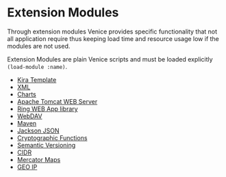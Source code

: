 # Extension Modules

Through extension modules Venice provides specific functionality
that not all application require thus keeping load time and 
resource usage low if the modules are not used.

Extension Modules are plain Venice scripts and must be loaded 
explicitly `(load-module :name)`.

* [Kira Template](ext-kira.md)
* [XML](ext-xml.md)
* [Charts](ext-charts.md)
* [Apache Tomcat WEB Server](ext-tomcat.md)
* [Ring WEB App library](ext-ring.md)
* [WebDAV](ext-webdav.md)
* [Maven](ext-maven.md)
* [Jackson JSON](ext-jackson.md)
* [Cryptographic Functions](ext-crypt.md)
* [Semantic Versioning](ext-semver.md)
* [CIDR](ext-cidr.md)
* [Mercator Maps](ext-mercator.md)
* [GEO IP](ext-geoiop.md)
